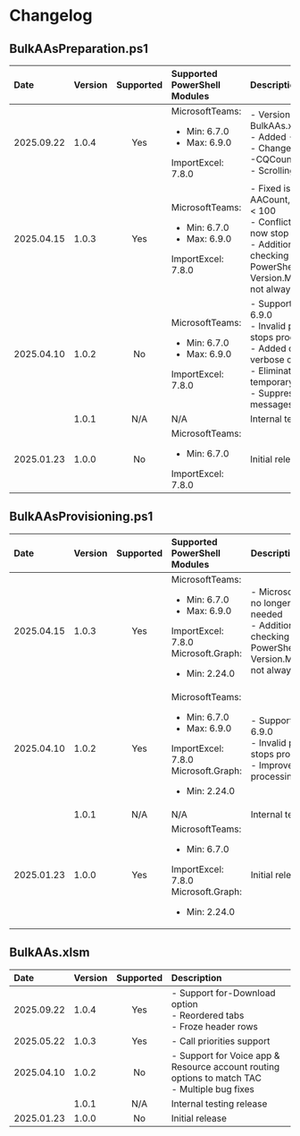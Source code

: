 # Changelog

## BulkAAsPreparation.ps1

| Date       | Version | Supported | Supported PowerShell Modules | Description                                               |
|:-----------|:-------|:---------:|:-----------------------------|:----------------------------------------------------------|
| 2025.09.22 | 1.0.4  | Yes       | MicrosoftTeams:<ul><li>Min: 6.7.0</li><li>Max: 6.9.0</li></ul>ImportExcel: 7.8.0 | - Version checking for BulkAAs.xlsm<br>- Added -Download option<br>- Changed how -AACount, -CQCount work<br>- Scrolling in -View mode |
| 2025.04.15 | 1.0.3  | Yes       | MicrosoftTeams:<ul><li>Min: 6.7.0</li><li>Max: 6.9.0</li></ul>ImportExcel: 7.8.0 | - Fixed issue with -AACount, -CQCount when < 100<br>- Conflicting parameters now stop processing<br>- Additional method for checking version of PowerShell modules as Version.Major/Version.Minor not always returned |
| 2025.04.10 | 1.0.2  | No        |  MicrosoftTeams:<ul><li>Min: 6.7.0</li><li>Max: 6.9.0</li></ul>ImportExcel: 7.8.0  |  - Support MicrosoftTeams  6.9.0<br>- Invalid parameter now stops processing<br>- Added counters on verbose output<br>- Eliminated use of temporary spreadsheets<br>- Suppressed CQ warning messages         |
|            | 1.0.1  | N/A       | N/A                          | Internal testing release                                  |
| 2025.01.23 | 1.0.0  | No        |  MicrosoftTeams:<ul><li>Min: 6.7.0</li></ul>ImportExcel: 7.8.0  | Initial release         |


## BulkAAsProvisioning.ps1

| Date       | Version | Supported | Supported PowerShell Modules | Description                                               |
|:-----------|:-------|:---------:|:-----------------------------|:----------------------------------------------------------|
| 2025.04.15 | 1.0.3  | Yes       | MicrosoftTeams:<ul><li>Min: 6.7.0</li><li>Max: 6.9.0</li></ul>ImportExcel: 7.8.0<br>Microsoft.Graph:<ul><li>Min: 2.24.0</li></ul> | - Microsoft.Graph module no longer loaded if not needed<br>- Additional method for checking version of PowerShell modules as Version.Major/Version.Minor not always returned |
| 2025.04.10 | 1.0.2  | Yes       | MicrosoftTeams:<ul><li>Min: 6.7.0</li><li>Max: 6.9.0</li></ul>ImportExcel: 7.8.0<br>Microsoft.Graph:<ul><li>Min: 2.24.0</li></ul>  |  - Support MicrosoftTeams  6.9.0<br>- Invalid parameter now stops processing<br>- Improved holiday processing       |
|            | 1.0.1  | N/A       | N/A                          | Internal testing release                                  |
| 2025.01.23 | 1.0.0  | Yes       | MicrosoftTeams:<ul><li>Min: 6.7.0</li></ul>ImportExcel: 7.8.0<br>Microsoft.Graph:<ul><li>Min: 2.24.0</li></ul>  | Initial release    |


## BulkAAs.xlsm

| Date       | Version | Supported | Description                                               |
|:-----------|:-------|:---------:|:-----------------------------|
| 2025.09.22 | 1.0.4  | Yes       | - Support for-Download option<br>- Reordered tabs<br>- Froze header rows |
| 2025.05.22 | 1.0.3  | Yes       | - Call priorities support    |
| 2025.04.10 | 1.0.2  | No        | - Support for Voice app & Resource account routing options to match TAC<br>- Multiple bug fixes |
|            | 1.0.1  | N/A       | Internal testing release     |
| 2025.01.23 | 1.0.0  | No        | Initial release              |
